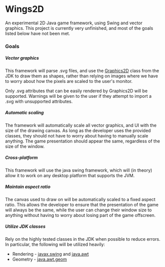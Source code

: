 # Wings2D

An experimental 2D Java game framework, using Swing and vector graphics. This project is currently very unfinished, and most of the goals listed below have not been met. 


### Goals
##### Vector graphics
This framework will parse .svg files, and use the [Graphics2D](https://docs.oracle.com/en/java/javase/21/docs/api/java.desktop/java/awt/Graphics2D.html) class from the JDK to draw them as shapes, rather than relying on images where we have to worry about how the pixels are scaled to the user's monitor. 

Only .svg attributes that can be easily rendered by Graphics2D will be supported. Warnings will be given to the user if they attempt to import a .svg with unsupported attributes.

##### Automatic scaling
The framework will automatically scale all vector graphics, and UI with the size of the drawing canvas. As long as the developer uses the provided classes, they should not have to worry about having to manually scale anything. The game presentation should appear the same, regardless of the size of the window.

##### Cross-platform
This framework will use the java swing framework, which will (in theory) allow it to work on any desktop platform that supports the JVM.

##### Maintain aspect ratio
The canvas used to draw on will be automatically scaled to a fixed aspect ratio. This allows the developer to ensure that the presentation of the game will always be the same, while the user can change their window size to anything without having to worry about losing part of the game offscreen.

##### Utilize JDK classes
Rely on the highly tested classes in the JDK when possible to reduce errors. In particular, the following will be utilized heavily:
* Rendering - [javax.swing](https://docs.oracle.com/en/java/javase/21/docs/api/java.desktop/javax/swing/package-summary.html) and [java.awt](https://docs.oracle.com/en/java/javase/21/docs/api/java.desktop/java/awt/package-summary.html)
* Geometry - [java.awt.geom](https://docs.oracle.com/en/java/javase/21/docs/api/java.desktop/java/awt/geom/package-summary.html)
